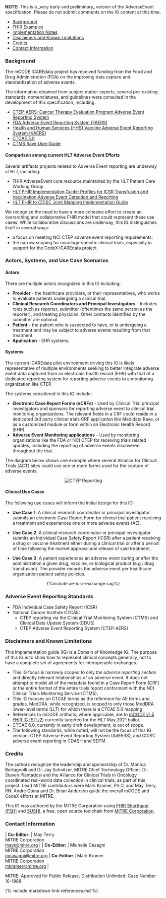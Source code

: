 <div markdown="1" class="note">
<b>NOTE:</b> This is a _very early and preliminary_ version of the AdverseEvent specification. Please do not submit comments on the IG content at this time.

</div>

<style>
    table.mcode-table, .mcode-table tr, .mcode-table td {
        border: 1px solid #ccc;
        border-collapse: collapse;
    }
</style>

<div xmlns="http://www.w3.org/1999/xhtml" xmlns:xsi="http://www.w3.org/2001/XMLSchema-instance" xsi:schemaLocation="http://hl7.org/fhir ../../input-cache/schemas-r5/fhir-single.xsd" markdown="1">

* [Background](#background)
* [FHIR Examples](examples.html)
* [Implementation Notes](implementation.html)
* [Disclaimers and Known Limitations](#disclaimers-and-known-limitations)
* [Credits](#credits)
* [Contact Information](#contact-information)

### Background

The mCODE ICAREdata project has received funding from the Food and Drug Administration (FDA) on the improving data capture and standardization of adverse events. 

The information obtained from subject matter experts, several pre-existing standards, nomenclatures, and guidelines were consulted in the development of this specification, including:

* [CTEP-AERS: Cancer Therapy Evaluation Program Adverse Event Reporting System](https://ctep.cancer.gov/protocolDevelopment/electronic_applications/adverse_events.htm)
* [FDA Adverse Event Reporting System (FAERS)](https://open.fda.gov/data/faers/)
* [Health and Human Services (HHS) Vaccine Adverse Event Reporting System (VAERS)](https://vaers.hhs.gov/)
* [CTCAE 5.0](https://ctep.cancer.gov/protocoldevelopment/electronic_applications/docs/CTCAE_v6_Solicitation_Brief_Overview.pdf)
* [CTMS Rave User Guide](https://www.theradex.com/downloads/CTMS%20Rave%20User%20Guide%20Version%201.pdf)

#### Comparison among current HL7 Adverse Event Efforts

Several artifacts projects related to Adverse Event reporting are underway at HL7, including:
* FHIR AdverseEvent core resource maintained by the HL7 Patient Care Working Group
* [HL7 FHIR Implementation Guide: Profiles for ICSR Transfusion and Vaccination Adverse Event Detection and Reporting](https://build.fhir.org/ig/HL7/fhir-icsr-ae-reporting/branches/main/index.html)
* [HL7 FHIR to CDISC Joint Mapping Implementation Guide](http://hl7.org/fhir/uv/cdisc-mapping/2021JAN/index.html)

We recognize the need to have a more cohesive effort to create an overarching and collaborative FHIR model that could represent these use cases. While collaborative discussions are underway, this IG distinguishes itself in several ways:
* a focus on meeting NCI CTEP adverse event reporting requirements.
* the narrow scoping for oncology-specific clinical trials, especially in support for the CodeX ICAREdata project.


### Actors, Systems, and Use Case Scenarios


#### Actors

There are multiple actors recognized in this IG including:

* **Provider** - the healthcare providers, or their representatives, who works to evaluate patients undergoing a clinical trial.
* **Clinical Research Coordinators and Principal Investigators** - Includes roles such as reporter, submitter (oftentimes the same person as the reporter), and treating physician. Other contacts identified by the submitter are optional.
* **Patient** - the patient who is suspected to have, or is undergoing a treatment and may be subject to adverse events resulting from that treatment.
* **Application** - EHR systems.

#### Systems

The current ICAREdata pilot environment driving this IG is likely representative of multiple environments seeking to better integrate adverse event data captured from an electronic health record (EHR) with that of a dedicated reporting system for reporting adverse events to a monitoring organization like CTEP. 

The systems considered in this IG include:

* **Electronic Case Report Forms (eCRFs)** - Used by Clinical Trial principal investigators and sponsors for reporting adverse event to clinical trial monitoring organizations. The relevant fields in a CRF could reside in a dedicated 3rd party clinical trials CRF application like Medidata Rave, or as a customized module or form within an Electronic Health Record (EHR).
* **Adverse Event Monitoring applications** - Used by monitoring organizations like the FDA or NCI CTEP for receiving trials related updates, including the reporting of adverse events discovered throughout the trial.

The diagram below shows one example where several Alliance for Clinical Trials (ACT) sites could use one or more forms used for the capture of adverse events.

<div style="text-align: center;">
<img src="CTEP-CTReporting-SystemsDiagram.png" alt="CTEP Reporting" />
</div>

#### Clinical Use Cases

The following use cases will inform the initial design for this IG:

* **Use Case 1**: A clinical research coordinator or principal investigator submits an electronic Case Report Form for clinical trial patient receiving a treatment and experiences one or more adverse events (AE).

* **Use Case 2**: A clinical research coordinator or principal investigator submits an Individual Case Safety Report (ICSR) after a patient receiving a drug or vaccine treatment either during a clinical trial or after a period of time following the market approval and release of said treatment.

* **Use Case 3**: A patient experiences an adverse event during or after the administration a given drug, vaccine, or biological product (e.g.: drug transfusion). The provider records the adverse event per healthcare organization patient safety policies.


<!-- If the image below is not wrapped in a div tag, the publisher tries to wrap text around the image, which is not desired. -->
<div style="text-align: center;">{%include ae-icsr-exchange.svg%}</div>
<p></p>
<p></p>

### Adverse Event Reporting Standards

* FDA Individual Case Safety Report (ICSR)
* National Cancer Institute CTCAE:
  * CTEP reporting via the Clinical Trial Monitoring System (CTMS) and Clinical Data Update System (CDUS)
  * CTEP Adverse Event Reporting System (CTEP-AERS)



### Disclaimers and Known Limitations

This implementation guide (IG) is a Domain of Knowledge IG. The purpose of this IG is to show how to represent clinical concepts generally, not to have a complete set of agreements for interoperable exchanges.

* This IG focus is narrowly scoped to only _the adverse reporting section_ and directly relevant relationships of an adverse event.  It does not attempt to model all of the metadata found in a Case Report Form (CRF) or the entire format of the entire trials report conformant with the NCI Clinical Trials Monitoring Service (CTMS). 
* This IG focuses on CTCAE terms as the reference for AE terms and grades. MedDRA, while recognized, is scoped to only those MedDRA lower-level terms (LLT) for which there is a CTCAE 5.0 mapping.
* References to mCODE artifacts, where applicable, are to [mCODE v1.5 FHIR IG (STU2)](http://build.fhir.org/ig/HL7/fhir-mCODE-ig/branches/master/index.html) currently targeted for the HL7 May 2021 ballot.
* CTCAE 6.0, currently in early draft development, is out of scope.
* The following standards, while noted, will not be the focus of this IG version: CTEP Adverse Event Reporting System (AdEERS), and CDISC adverse event reporting in CDASH and SDTM.

### Credits

The authors recognize the leadership and sponsorship of Dr. Monica Bertagnolli and Dr. Jay Schnitzer, MITRE Chief Technology Officer. Dr. Steven Piantadosi and the Alliance for Clinical Trials in Oncology coordinated real-world data collection in clinical trials, as part of this project. Lead MITRE contributors were Mark Kramer, Ph.D, and May Terry, RN. Andre Quina and Dr. Brian Anderson guide the overall mCODE and CodeX efforts at MITRE. 

This IG was authored by the MITRE Corporation using [FHIR Shorthand (FSH)](http://hl7.org/fhir/uv/shorthand/) and [SUSHI](https://fshschool.org), a free, open source toolchain from [MITRE Corporation](https://www.mitre.org/).

### Contact Information


| **Co-Editor:**         | May Terry<br>MITRE Corporation<br>[mayt@mitre.org] |
| **Co-Editor:**         | Michelle Casagni<br>MITRE Corporation<br>[mcasagni@mitre.org]
| **Co-Editor:**         | Mark Kramer<br>MITRE Corporation<br>[mkramer@mitre.org]          |

[mayt@mitre.org]: mailto:mayt@mitre.org
[mcasagni@mitre.org]: mailto:mcasagni@mitre.org
[mkramer@mitre.org]: mailto:mkramer@mitre.org

MITRE: Approved for Public Release. Distribution Unlimited. Case Number 16-1988

</div>

{% include markdown-link-references.md %}